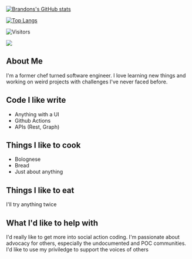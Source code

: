 [![Brandons's GitHub stats](https://github-readme-stats.vercel.app/api?username=broffis&count_private=true&show_icons=true&theme=dracula)](https://github.com/anuraghazra/github-readme-stats)

[![Top Langs](https://github-readme-stats.vercel.app/api/top-langs/?username=broffis&layout=compact&theme=dracula)](https://github.com/anuraghazra/github-readme-stats)

![Visitors](https://gpvc.arturio.dev/broffis) 

![](https://forthebadge.com/images/badges/powered-by-coffee.svg)

<!--
**broffis/broffis** is a ✨ _special_ ✨ repository because its `README.md` (this file) appears on your GitHub profile.

Here are some ideas to get you started:

- 🔭 I’m currently working on ...
- 🌱 I’m currently learning ...
- 👯 I’m looking to collaborate on ...
- 🤔 I’m looking for help with ...
- 💬 Ask me about ...
- 📫 How to reach me: ...
- 😄 Pronouns: ...
- ⚡ Fun fact: ...
-->


## About Me
I'm a former chef turned software engineer. I love learning new things and working on weird projects with challenges I've never faced before.

## Code I like write
- Anything with a UI
- Github Actions
- APIs (Rest, Graph)

## Things I like to cook
- Bolognese
- Bread
- Just about anything

## Things I like to eat
I'll try anything twice

## What I'd like to help with
I'd really like to get more into social action coding. I'm passionate about advocacy for others, especially the undocumented and POC communities. I'd like to use my priviledge to support the voices of others

